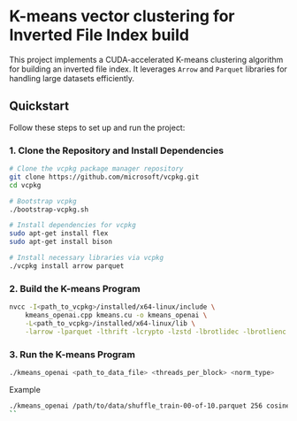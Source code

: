 # K-means vector clustering for Inverted File Index build

This project implements a CUDA-accelerated K-means clustering algorithm for building an inverted file index. 
It leverages `Arrow` and `Parquet` libraries for handling large datasets efficiently.

## Quickstart

Follow these steps to set up and run the project:

### 1. Clone the Repository and Install Dependencies

```bash
# Clone the vcpkg package manager repository
git clone https://github.com/microsoft/vcpkg.git
cd vcpkg

# Bootstrap vcpkg
./bootstrap-vcpkg.sh

# Install dependencies for vcpkg
sudo apt-get install flex
sudo apt-get install bison

# Install necessary libraries via vcpkg
./vcpkg install arrow parquet
```

### 2. Build the K-means Program

```bash
nvcc -I<path_to_vcpkg>/installed/x64-linux/include \
    kmeans_openai.cpp kmeans.cu -o kmeans_openai \
    -L<path_to_vcpkg>/installed/x64-linux/lib \
    -larrow -lparquet -lthrift -lcrypto -lzstd -lbrotlidec -lbrotlienc -lbrotlicommon -lbz2 -llz4 -lsnappy -lpthread -lz -ldl
```

### 3. Run the K-means Program

```bash
./kmeans_openai <path_to_data_file> <threads_per_block> <norm_type>
```
Example
```bash
./kmeans_openai /path/to/data/shuffle_train-00-of-10.parquet 256 cosine
``
